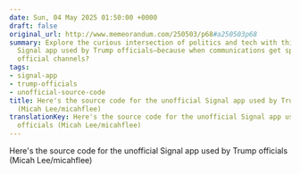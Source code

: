 ```yaml
---
date: Sun, 04 May 2025 01:50:00 +0000
draft: false
original_url: http://www.memeorandum.com/250503/p68#a250503p68
summary: Explore the curious intersection of politics and tech with this unofficial
  Signal app used by Trump officials—because when communications get spicy, who needs
  official channels?
tags:
- signal-app
- trump-officials
- unofficial-source-code
title: Here's the source code for the unofficial Signal app used by Trump officials
  (Micah Lee/micahflee)
translationKey: Here's the source code for the unofficial Signal app used by Trump
  officials (Micah Lee/micahflee)
---
```


Here's the source code for the unofficial Signal app used by Trump officials (Micah Lee/micahflee)